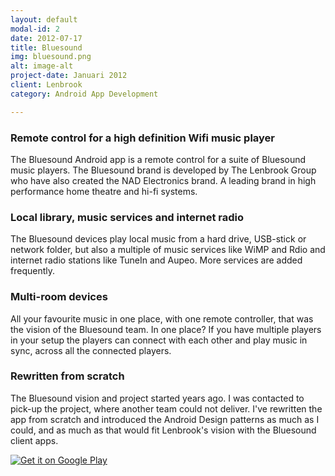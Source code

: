 ```yaml
---
layout: default
modal-id: 2
date: 2012-07-17
title: Bluesound
img: bluesound.png
alt: image-alt
project-date: Januari 2012
client: Lenbrook
category: Android App Development

---
```


### Remote control for a high definition Wifi music player
The Bluesound Android app is a remote control for a suite of Bluesound music players. The Bluesound brand is developed by The Lenbrook Group who have also created the NAD Electronics brand. A leading brand in high performance home theatre and hi-fi systems.

### Local library, music services and internet radio
The Bluesound devices play local music from a hard drive, USB-stick or network folder, but also a multiple of music services like WiMP and Rdio and internet radio stations like TuneIn and Aupeo. More services are added frequently.

### Multi-room devices
All your favourite music in one place, with one remote controller, that was the vision of the Bluesound team. In one place? If you have multiple players in your setup the players can connect with each other and play music in sync, across all the connected players.

### Rewritten from scratch
The Bluesound vision and project started years ago. I was contacted to pick-up the project, where another team could not deliver. I've rewritten the app from scratch and introduced the Android Design patterns as much as I could, and as much as that would fit Lenbrook's vision with the Bluesound client apps.

[![Get it on Google Play](https://developer.android.com/images/brand/en_generic_rgb_wo_45.png)](https://play.google.com/store/apps/details?id=com.lenbrook.sovi.bluesound)